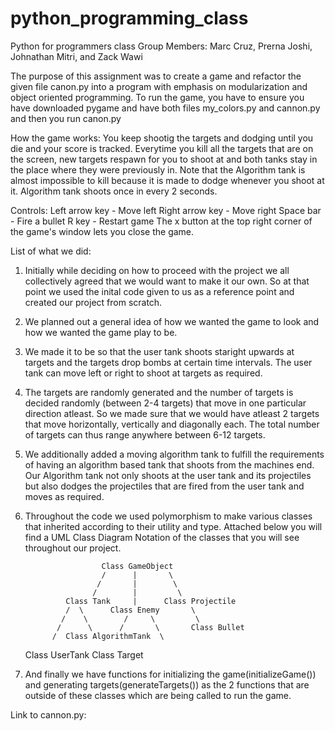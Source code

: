 # python_programming_class
Python for programmers class
Group Members: Marc Cruz, Prerna Joshi, Johnathan Mitri, and Zack Wawi

The purpose of this assignment was to create a game and refactor the given file canon.py into a program with emphasis on modularization and object oriented programming. 
To run the game, you have to ensure you have downloaded pygame and have both files my_colors.py and cannon.py and then you run canon.py

How the game works: You keep shootig the targets and dodging until you die and your score is tracked. Everytime you kill all the targets that are on the screen, new targets respawn for you to shoot at and both tanks stay in the place where they were previously in. Note that the Algorithm tank is almost impossible to kill because it is made to dodge whenever you shoot at it. Algorithm tank shoots once in every 2 seconds. 

Controls:
Left arrow key - Move left
Right arrow key - Move right
Space bar - Fire a bullet
R key - Restart game
The  x button at the top right corner of the game's window lets you close the game.

List of what we did:
1) Initially while deciding on how to proceed with the project we all collectively agreed that we would want to make it our own. So at that point we used the inital code given to us as a reference point and created our project from scratch. 
2) We planned out a general idea of how we wanted the game to look and how we wanted the game play to be.
3) We made it to be so that the user tank shoots staright upwards at targets and the targets drop bombs at certain time intervals. The user tank can move left or right to shoot at targets as required.
4) The targets are randomly generated and the number of targets is decided randomly (between 2-4 targets) that move in one particular direction atleast. So we made sure that we would have atleast 2 targets that move horizontally, vertically and diagonally each. The total number of targets can thus range anywhere between 6-12 targets.
5) We additionally added a moving algorithm tank to fulfill the requirements of having an algorithm based tank that shoots from the machines end. Our Algorithm tank not only shoots at the user tank and its projectiles but also dodges the projectiles that are fired from the user tank and moves as required.
6) Throughout the code we used polymorphism to make various classes that inherited according to their utility and type. Attached below you will find a UML Class Diagram Notation of the classes that you will see throughout our project. 

                        Class GameObject
                        /      |       \
                       /       |        \
                      /        |         \ 
                Class Tank     |      Class Projectile
                /  \      Class Enemy       \     
               /    \        /     \         \
              /      \      /       \       Class Bullet 
             /  Class AlgorithmTank  \
     Class UserTank               Class Target
    
    
7) And finally we have functions for initializing the game(initializeGame()) and generating targets(generateTargets()) as the 2 functions that are outside of these classes which are being called to run the game. 

Link to cannon.py:

